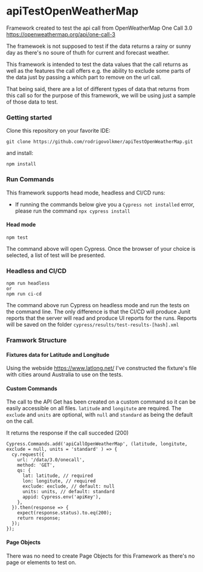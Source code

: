 # apiTestOpenWeatherMap

Framework created to test the api call from OpenWeatherMap One Call 3.0 https://openweathermap.org/api/one-call-3

The framewoek is not supposed to test if the data returns a rainy or sunny day as there's no soure of thuth for current and forecast weather.

This framework is intended to test the data values that the call returns as well as the features the call offers e.g. the ability to exclude some parts of the data just by passing a which part to remove on the url call.

That being said, there are a lot of different types of data that returns from this call so for the purpose of this framework, we will be using just a sample of those data to test.

### Getting started

Clone this repository on your favorite IDE:
```
git clone https://github.com/rodrigovolkmer/apiTestOpenWeatherMap.git
```
and install:
```
npm install
```

### Run Commands

This framework supports head mode, headless and CI/CD runs:
* If running the commands below give you a `Cypress not installed` error, please run the command `npx cypress install` 
#### Head mode
```
npm test
```
The command above will open Cypress. Once the browser of your choice is selected, a list of test will be presented.

### Headless and CI/CD
```
npm run headless
or 
npm run ci-cd
```
The command above run Cypress on headless mode and run the tests on the command line. The only difference is that the CI/CD will produce Junit reports that the server will read and produce UI reports for the runs.
Reports will be saved on the folder `cypress/results/test-results-[hash].xml`

### Framwork Structure

#### Fixtures data for Latitude and Longitude
Using the webside https://www.latlong.net/
I've constructed the fixture's file with cities around Australia to use on the tests.

#### Custom Commands
The call to the API Get has been created on a custom command so it can be easily accessible on all files.
`latitude` and `longitute` are required. The `exclude` and `units` are optional, with `null` and `standard` as being the default on the call.

It returns the response if the call succeded (200)
```
Cypress.Commands.add('apiCallOpenWeatherMap', (latitude, longitute, exclude = null, units = 'standard' ) => {
  cy.request({
    url: '/data/3.0/onecall',
    method: 'GET',
    qs: {
      lat: latitude, // required
      lon: longitute, // required
      exclude: exclude, // default: null
      units: units, // default: standard
      appid: Cypress.env('apiKey'),
    },
  }).then(response => {
    expect(response.status).to.eq(200);
    return response;
  });
});
```

#### Page Objects
There was no need to create Page Objects for this Framework as there's no page or elements to test on.
